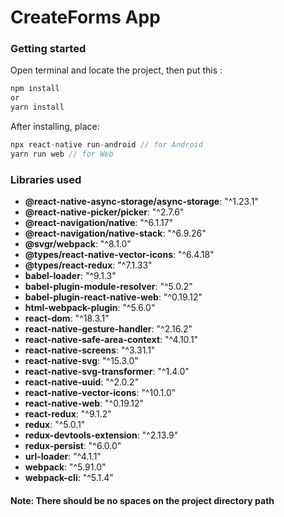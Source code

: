 # CreateForms App

### Getting started

Open terminal and locate the project, then put this :

```javascript
npm install
or
yarn install
```

After installing, place:

```javascript
npx react-native run-android // for Android
yarn run web // for Web
```

### Libraries used

- **@react-native-async-storage/async-storage**: "^1.23.1"
- **@react-native-picker/picker**: "^2.7.6"
- **@react-navigation/native**: "^6.1.17"
- **@react-navigation/native-stack**: "^6.9.26"
- **@svgr/webpack**: "^8.1.0"
- **@types/react-native-vector-icons**: "^6.4.18"
- **@types/react-redux**: "^7.1.33"
- **babel-loader**: "^9.1.3"
- **babel-plugin-module-resolver**: "^5.0.2"
- **babel-plugin-react-native-web**: "^0.19.12"
- **html-webpack-plugin**: "^5.6.0"
- **react-dom**: "^18.3.1"
- **react-native-gesture-handler**: "^2.16.2"
- **react-native-safe-area-context**: "^4.10.1"
- **react-native-screens**: "^3.31.1"
- **react-native-svg**: "^15.3.0"
- **react-native-svg-transformer**: "^1.4.0"
- **react-native-uuid**: "^2.0.2"
- **react-native-vector-icons**: "^10.1.0"
- **react-native-web**: "^0.19.12"
- **react-redux**: "^9.1.2"
- **redux**: "^5.0.1"
- **redux-devtools-extension**: "^2.13.9"
- **redux-persist**: "^6.0.0"
- **url-loader**: "^4.1.1"
- **webpack**: "^5.91.0"
- **webpack-cli**: "^5.1.4"

#### Note: There should be no spaces on the project directory path
